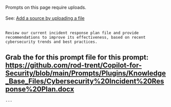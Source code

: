 Prompts on this page require uploads. <br><br>
See: <a href="https://rodtrent.substack.com/p/brief-how-to-search-microsoft-documentation" target="_blank">Add a source by uploading a file</a> 
<br><br>
```
Review our current incident response plan file and provide recommendations to improve its effectiveness, based on recent cybersecurity trends and best practices.
```
Grab the for this prompt file for this prompt: https://github.com/rod-trent/Copilot-for-Security/blob/main/Prompts/Plugins/Knowledge_Base_Files/Cybersecurity%20Incident%20Response%20Plan.docx
---
```
---
